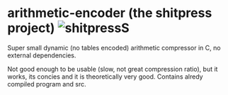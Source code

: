 # arithmetic-encoder (the shitpress project) ![shitpressS](https://user-images.githubusercontent.com/86105423/185766722-3c0016f9-f5e5-4184-94af-0b1ba94bc866.png)

Super small dynamic (no tables encoded) arithmetic compressor in C, no external dependencies.

Not good enough to be usable (slow, not great compression ratio), but it works, its concies and it is theoretically very good. Contains
alredy compiled program and src.
